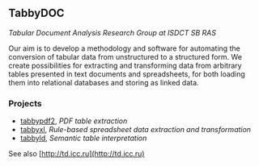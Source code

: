 ## TabbyDOC

_Tabular Document Analysis Research Group at ISDCT SB RAS_

Our aim is to develop a methodology and software for automating the conversion of tabular data from unstructured to a structured form. We create possibilities for extracting and transforming data from arbitrary tables presented in text documents and spreadsheets, for both loading them into relational databases and storing as linked data.

### Projects

- [tabbypdf2](https://github.com/tabbydoc/tabbypdf2), _PDF table extraction_
- [tabbyxl](https://github.com/tabbydoc/tabbyxl), _Rule-based spreadsheet data extraction and transformation_
- [tabbyld](https://github.com/tabbydoc/tabbyld), _Semantic table interpretation_

See also [http://td.icc.ru](http://td.icc.ru)
